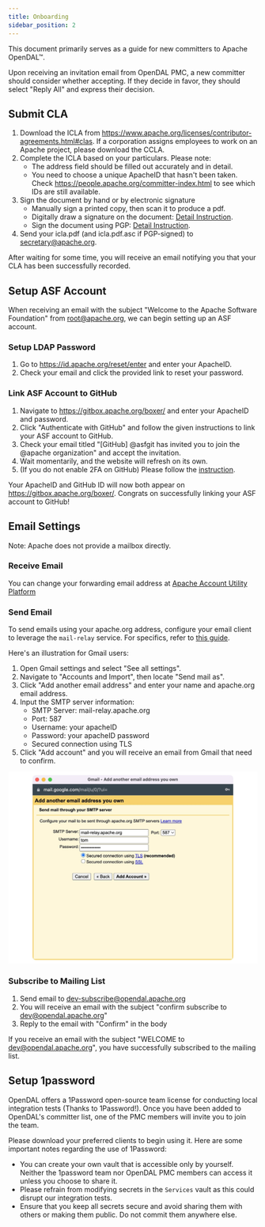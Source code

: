 ```yaml
---
title: Onboarding
sidebar_position: 2
---
```


This document primarily serves as a guide for new committers to Apache OpenDAL™.

Upon receiving an invitation email from OpenDAL PMC, a new committer should consider whether accepting.
If they decide in favor, they should select "Reply All" and express their decision.

## Submit CLA

1. Download the ICLA from https://www.apache.org/licenses/contributor-agreements.html#clas. If a corporation assigns employees to work on an Apache project, please download the CCLA.
2. Complete the ICLA based on your particulars. Please note:
    - The address field should be filled out accurately and in detail.
    - You need to choose a unique ApacheID that hasn't been taken. Check https://people.apache.org/committer-index.html to see which IDs are still available.
3. Sign the document by hand or by electronic signature
    - Manually sign a printed copy, then scan it to produce a pdf.
    - Digitally draw a signature on the document: [Detail Instruction](https://www.apache.org/licenses/cla-faq.html#printer).
    - Sign the document using PGP: [Detail Instruction](https://www.apache.org/licenses/contributor-agreements.html#submitting).
4. Send your icla.pdf (and icla.pdf.asc if PGP-signed) to [secretary@apache.org](mailto:secretary@apache.org).

After waiting for some time, you will receive an email notifying you that your CLA has been successfully recorded.

## Setup ASF Account

When receiving an email with the subject "Welcome to the Apache Software Foundation" from root@apache.org, we can begin setting up an ASF account.

### Setup LDAP Password

1. Go to https://id.apache.org/reset/enter and enter your ApacheID.
2. Check your email and click the provided link to reset your password.

### Link ASF Account to GitHub

1. Navigate to https://gitbox.apache.org/boxer/ and enter your ApacheID and password.
2. Click "Authenticate with GitHub" and follow the given instructions to link your ASF account to GitHub.
3. Check your email titled "[GitHub] @asfgit has invited you to join the @apache organization" and accept the invitation.
4. Wait momentarily, and the website will refresh on its own.
5. (If you do not enable 2FA on GitHub) Please follow the [instruction](https://docs.github.com/en/authentication/securing-your-account-with-two-factor-authentication-2fa/configuring-two-factor-authentication).

Your ApacheID and GitHub ID will now both appear on https://gitbox.apache.org/boxer/. Congrats on successfully linking your ASF account to GitHub!

## Email Settings

Note: Apache does not provide a mailbox directly.

### Receive Email

You can change your forwarding email address at [Apache Account Utility Platform](https://id.apache.org/)

### Send Email 

To send emails using your apache.org address, configure your email client to leverage the `mail-relay` service. For specifics, refer to [this guide](https://infra.apache.org/committer-email.html).

Here's an illustration for Gmail users:

1. Open Gmail settings and select "See all settings".
2. Navigate to "Accounts and Import", then locate "Send mail as".
3. Click "Add another email address" and enter your name and apache.org email address.
4. Input the SMTP server information:
    - SMTP Server: mail-relay.apache.org
    - Port: 587
    - Username: your apacheID
    - Password: your apacheID password
    - Secured connection using TLS
5. Click "Add account" and you will receive an email from Gmail that need to confirm.

![Gmail Settings](gmail-smtp-setting.jpg)

### Subscribe to Mailing List

1. Send email to [dev-subscribe@opendal.apache.org](mailto:dev-subscribe@opendal.apache.org)
2. You will receive an email with the subject "confirm subscribe to dev@opendal.apache.org"
3. Reply to the email with "Confirm" in the body

If you receive an email with the subject "WELCOME to dev@opendal.apache.org", you have successfully subscribed to the mailing list.

## Setup 1password

OpenDAL offers a 1Password open-source team license for conducting local integration tests (Thanks to 1Password!). Once you have been added to OpenDAL's committer list, one of the PMC members will invite you to join the team.

Please download your preferred clients to begin using it. Here are some important notes regarding the use of 1Password: 

- You can create your own vault that is accessible only by yourself. Neither the 1password team nor OpenDAL PMC members can access it unless you choose to share it.
- Please refrain from modifying secrets in the `Services` vault as this could disrupt our integration tests.
- Ensure that you keep all secrets secure and avoid sharing them with others or making them public. Do not commit them anywhere else.
